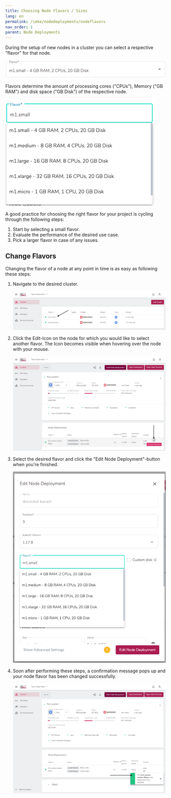 ```yaml
---
title: Choosing Node Flavors / Sizes
lang: en
permalink: /imke/nodedeployments/nodeflavors
nav_order: 1
parent: Node Deployments
---
```


During the setup of new nodes in a cluster you can select a respective "flavor" for that node.

![Flavor-Select](flavor-select.png?resize=600,65)

Flavors determine the amount of processing cores ("CPUs"), Memory ("GB RAM") and disk space ("GB Disk") of the respective node.

![Flavors](flavors.png?resize=600,500)

A good practice for choosing the right flavor for your project is cycling through the following steps:

1. Start by selecting a small flavor.
2. Evaluate the performance of the desired use case.
3. Pick a larger flavor in case of any issues.

## Change Flavors

Changing the flavor of a node at any point in time is as easy as following these steps:

1. Navigate to the desired cluster.

    ![Clusters](clusters.png?resize=1500,300)

1. Click the Edit-Icon on the node for which you would like to select another flavor. The Icon becomes visible when hovering over the node with your mouse.

    ![Node-Selection](node-selection.png?resize=1500,700)

1. Select the desired flavor and click the "Edit Node Deployment"-button when you're finished.

    ![Edit-Node](edit-node.png?resize=600,700)

1. Soon after performing these steps, a confirmation message pops up and your node flavor has been changed successfully.

    ![Success-Message](success-message.png?resize=600,700)

